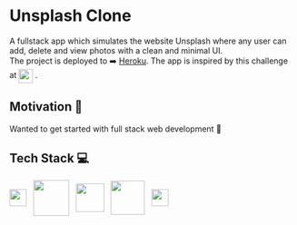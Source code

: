 # Unsplash Clone

A fullstack app which simulates the website Unsplash where any user can add, delete and view photos with a clean and minimal UI. <br/>
The project is deployed to ➡️ <a href="https://unsplash-clone-webapp.herokuapp.com/" align="center">Heroku</a>.
The app is inspired by this challenge at <a href="https://devchallenges.io/challenges/rYyhwJAxMfES5jNQ9YsP" align="center"><img align="center" width="25px" src="https://i.ibb.co/DVP8xt4/devchallenges.png"/></a> .

## Motivation :rocket:
Wanted to get started with full stack web development :rainbow:

## Tech Stack 💻
<p align="left">
  <img / width="30px" src="https://upload.wikimedia.org/wikipedia/commons/3/33/Figma-logo.svg" align="center">
  &nbsp
  <img width="63px" src="https://upload.wikimedia.org/wikipedia/commons/thumb/a/a7/React-icon.svg/1280px-React-icon.svg.png" align="center" />
  &nbsp
  <img width="50px" src="https://camo.githubusercontent.com/438522ac26bb05c47b5a243f914d2dab7c49265b6ee09bbc7df43004f96754f6/68747470733a2f2f6432656970397366336f6f3663322e636c6f756466726f6e742e6e65742f746167732f696d616765732f3030302f3030302f3335392f66756c6c2f657870726573736a736c6f676f2e706e67" align="center" />
  &nbsp
  <img width="60px" src="https://upload.wikimedia.org/wikipedia/commons/thumb/d/d9/Node.js_logo.svg/1280px-Node.js_logo.svg.png" align="center"/>
  &nbsp
  <img width="30px" src="https://seeklogo.com/images/H/heroku-logo-B774A78667-seeklogo.com.png" align="center"/>
</p>

